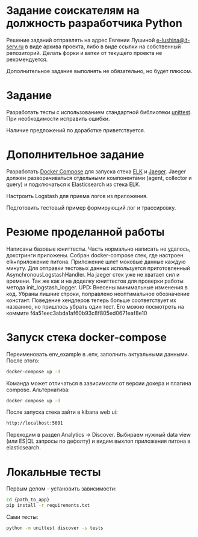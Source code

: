 # Задание соискателям на должность разработчика Python
Решение заданий отправлять на адрес Евгении Лушиной <e-lushina@it-serv.ru> в виде архива проекта, либо в виде ссылки на собственный репозиторий.
Делать форки и ветки от текущего проекта не рекомендуется. 

Дополнительное задание выполнять не обязательно, но будет плюсом.

# Задание
Разработать тесты с использованием стандартной библиотеки 
[unittest](https://docs.python.org/3/library/unittest.html "Unit testing framework").
При необходимости исправить ошибки.

Наличие предложений по доработке приветствуется.

# Дополнительное задание
Разработать [Docker Compose](https://docs.docker.com/compose/ "Overview of Docker Compose") для запуска стека 
[ELK](https://www.elastic.co/what-is/elk-stack "ELK Stack") и [Jaeger](https://www.jaegertracing.io/ "Jaeger"). 
Jaeger должен разворачиваться отдельными компонентами (agent, collector и query) и подключаться к Elasticsearch 
из стека ELK.

Настроить Logstash для приема логов из приложения.

Подготовить тестовый пример формирующий лог и трассировку.

# Резюме проделанной работы
Написаны базовые юниттесты. Часть нормально написать не удалось, докстринги приложены.
Собран docker-compose стек, где настроен elk+приложение питона. Приложение шлет моковые данные каждую минуту.
Для отправки тестовых данных используется приготовленный AsynchronousLogstashHandler.
На jaeger стек уже не хватает сил и времени. Так же как и на доделку юниттестов для проверки работы метода init_logstash_logger.
UPD: Внесены минимальные изменения в код. Убраны лишние строки, поправлено неоптимальное обозначение констант. Поведение хендлеров теперь больше соответствует их названию, но пришлось убрать один тест. Его можно посмотреть на коммите f4a51eec3abda1af60b93c8f805ed0671eaf8e10

# Запуск стека docker-compose
Переименовать env_example в .env, заполнить актуальными данными. После этого:
```sh
docker-compose up -d
```
Команда может отличаться в зависимости от версии докера и плагина compose. Альтернатива:
```sh
docker compose up -d
```
После запуска стека зайти в kibana web ui:
```sh
http://localhost:5601
```
Переходим в раздел Analytics -> Discover. Выбираем нужный data view (или ES|QL запросы по дефолту) и видим выхлоп приложения питона в elasticsearch.

# Локальные тесты
Первым делом - установить зависимости:
```sh
cd {path_to_app}
pip install -r requirements.txt
```
Сами тесты:
```sh
python -m unittest discover -s tests
```
